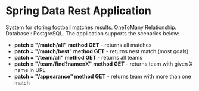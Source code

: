 # Spring Data Rest Application

System for storing football matches results. OneToMany Relationship. Database : PostgreSQL.
The application supports the scenarios below:

- **patch = "/match/all" method GET** - returns all matches
- **patch = "/match/best" method GET** - returns nest match (most goals)
- **patch = "/team/all" method GET** - returns all teams
- **patch = "/team/find?name=X" method GET** - returns team with given X name in URL
- **patch = "/appearance" method GET** - returns team with more than one match

